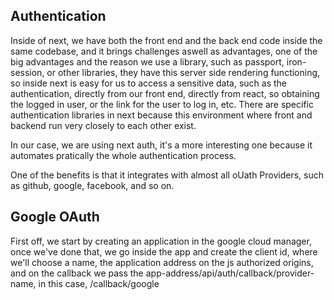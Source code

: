 ## Authentication

Inside of next, we have both the front end and the back end code inside the same codebase, and it brings challenges aswell
as advantages, one of the big advantages and the reason we use a library, such as passport, iron-session, or other libraries,
they have this server side rendering functioning, so inside next is easy for us to access a sensitive data, such as the
authentication, directly from our front end, directly from react, so obtaining the logged in user, or the link for the user
to log in, etc. There are specific authentication libraries in next because this environment where front and backend run
very closely to each other exist. 

In our case, we are using next auth, it's a more interesting one because it automates pratically the whole authentication
process.

One of the benefits is that it integrates with almost all oUath Providers, such as github, google, facebook, and so on.

## Google OAuth

First off, we start by creating an application in the google cloud manager, once we've done that, we go inside the app
and create the client id, where we'll choose a name, the application address on the js authorized origins, and on the
callback we pass the app-address/api/auth/callback/provider-name, in this case, /callback/google



